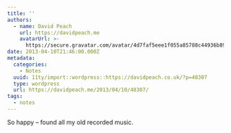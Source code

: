 ```yaml
---
title: ''
authors:
  - name: David Peach
    url: https://davidpeach.me
    avatarUrl: >-
      https://secure.gravatar.com/avatar/4d7faf5eee1f055a85788c44936b8995eaab6dfb004e7854ec747ccb272e91ee?s=96&d=mm&r=g
date: 2013-04-10T21:46:00.000Z
metadata:
  categories:
    - Notes
  uuid: 11ty/import::wordpress::https://davidpeach.co.uk/?p=48307
  type: wordpress
  url: https://davidpeach.me/2013/04/10/48307/
tags:
  - notes
---
```

So happy – found all my old recorded music.